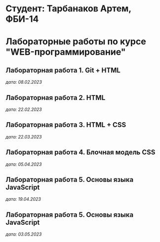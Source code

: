 # Студент: Тарбанаков Артем, ФБИ-14

# Лабораторные работы по курсе "WEB-программирование"

## Лабораторная работа 1. Git + HTML

*дата: 08.02.2023*

## Лабораторная работа 2. HTML

*дата: 22.02.2023*

## Лабораторная работа 3. HTML + CSS

*дата: 22.03.2023*

## Лабораторная работа 4. Блочная модель CSS

*дата: 05.04.2023*
 
## Лабораторная работа 5. Основы языка JavaScript 

*дата: 19.04.2023*

## Лабораторная работа 5. Основы языка JavaScript 

*дата: 03.05.2023*


 
